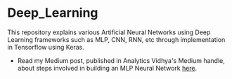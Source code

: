 # Deep_Learning
This repository explains various Artificial Neural Networks using Deep Learning frameworks such as MLP, CNN, RNN, etc through implementation in Tensorflow using Keras.
- Read my Medium post, published in Analytics Vidhya's Medium handle, about steps involved in building an MLP Neural Network [here](https://medium.com/analytics-vidhya/building-an-mlp-neural-network-53f946c1d804).
